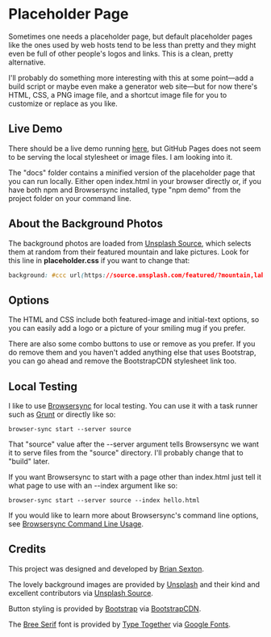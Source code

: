 # Placeholder Page

Sometimes one needs a placeholder page, but default placeholder pages like the ones used by web hosts tend to be less than pretty and they might even be full of other people's logos and links. This is a clean, pretty alternative.

I'll probably do something more interesting with this at some point—add a build script or maybe even make a generator web site—but for now there's HTML, CSS, a PNG image file, and a shortcut image file for you to customize or replace as you like.

## Live Demo

There should be a live demo running [here](https://bdsexton.github.io/placeholder-page/ "Placeholder Page"), but GitHub Pages does not seem to be serving the local stylesheet or image files. I am looking into it.

The "docs" folder contains a minified version of the placeholder page that you can run locally. Either open index.html in your browser directly or, if you have both npm and Browsersync installed, type "npm demo" from the project folder on your command line.

## About the Background Photos

The background photos are loaded from [Unsplash Source](https://source.unsplash.com/ "Unsplash Source | A Simple API for Embedding Free Photos from Unsplash"), which selects them at random from their featured mountain and lake pictures. Look for this line in **placeholder.css** if you want to change that:

```css
background: #ccc url(https://source.unsplash.com/featured/?mountain,lake) center center/cover fixed;
```

## Options

The HTML and CSS include both featured-image and initial-text options, so you can easily add a logo or a picture of your smiling mug if you prefer.

There are also some combo buttons to use or remove as you prefer. If you do remove them and you haven't added anything else that uses Bootstrap, you can go ahead and remove the BootstrapCDN stylesheet link too.

## Local Testing

I like to use [Browsersync](https://browsersync.io/ "Browsersync - Time-saving synchronised browser testing") for local testing. You can use it with a task runner such as [Grunt](https://gruntjs.com/ "Grunt: The JavaScript Task Runner") or directly like so:

```shell
browser-sync start --server source
```

That "source" value after the --server argument tells Browsersync we want it to serve files from the "source" directory. I'll probably change that to "build" later.

If you want Browsersync to start with a page other than index.html just tell it what page to use with an --index argument like so:

```shell
browser-sync start --server source --index hello.html
```

If you would like to learn more about Browsersync's command line options, see [Browsersync Command Line Usage](https://browsersync.io/docs/command-line "Browsersync Command Line Usage").

## Credits

This project was designed and developed by [Brian Sexton](https://briansexton.com/).

The lovely background images are provided by [Unsplash](https://unsplash.com/ "Unsplash | Beautiful Free Photo Community") and their kind and excellent contributors via [Unsplash Source](https://source.unsplash.com/ "Unsplash Source | A Simple API for Embedding Free Photos from Unsplash").

Button styling is provided by [Bootstrap](https://getbootstrap.com/) via [BootstrapCDN](https://www.bootstrapcdn.com/ "Quick Start · BootstrapCDN by MaxCDN").

The [Bree Serif](https://fonts.google.com/specimen/Bree+Serif "Bree Serif - Google Fonts") font is provided by [Type Together](http://www.type-together.com/ "Type Together : High quality fonts and custom type design") via [Google Fonts](https://fonts.google.com/).